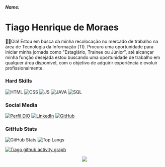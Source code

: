 ##### Name:

# Tiago Henrique de Moraes
👨‍💻Olá! Estou em busca da minha recolocação no mercado de trabalho na área de Tecnologia da Informação (TI). Procuro uma oportunidade para iniciar minha jornada como "Estagiário, Trainee ou Júnior", até alcançar minha função desejada estou  buscando uma oportunidade de trabalho em qualquer área disponível, com o objetivo de adquirir experiência e evoluir profissionalmente.

### Hard Skills
![HTML](https://img.shields.io/badge/HTML-red)
![CSS](https://img.shields.io/badge/CSS-blue)
![JS](https://img.shields.io/badge/PHP-darkblue)
![JAVA](https://img.shields.io/badge/JAVA-yellow)
![SQL](https://img.shields.io/badge/SQL-black)



### Social Media
[![Perfil DIO](https://img.shields.io/badge/DIO/PERFIL-darkblue)](https://web.dio.me/users/kblotiago)
[![LinkedIn](https://img.shields.io/badge/LinkedIn-000?style=for-the-badge&logo=linkedin&logoColor=0E76A8)](https://www.linkedin.com/in/kblotiago/)
[![GitHub](https://img.shields.io/badge/GitHub-black)](https://github.com/TiagoKblo)

### GitHub Stats
![GitHub Stats](https://github-readme-stats.vercel.app/api?username=TiagoKblo&theme=transparent&bg_color=013&border_color=30A3DC&show_icons=true&icon_color=30A3DC&title_color=E94D5F&text_color=FFF)
![Top Langs](https://github-readme-stats-git-masterrstaa-rickstaa.vercel.app/api/top-langs/?username=TiagoKblo&layout=compact&bg_color=013&border_color=30A3DC&title_color=E94D5F&text_color=FFF)

[![Tiago github activity graph](https://github-readme-activity-graph.vercel.app/graph?username=TiagoKblo&bg_color=0d1117&color=6695b2&line=ffffff&point=ff0000&area=true&hide_border=true)](https://github.com/ashutosh00710/github-readme-activity-graph)

<p align="center">
  <img src="https://github-profile-trophy.vercel.app/?username=TiagoKblo&theme=dracula&row=2&no-bg=true&column=3&margin-w=15&margin-h=15" />
</p>
